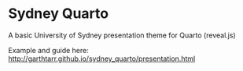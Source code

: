 # Sydney Quarto
 
A basic University of Sydney presentation theme for Quarto (reveal.js)

Example and guide here: http://garthtarr.github.io/sydney_quarto/presentation.html
